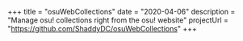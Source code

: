 +++
title = "osuWebCollections"
date = "2020-04-06"
description = "Manage osu! collections right from the osu! website"
projectUrl = "https://github.com/ShaddyDC/osuWebCollections"
+++

